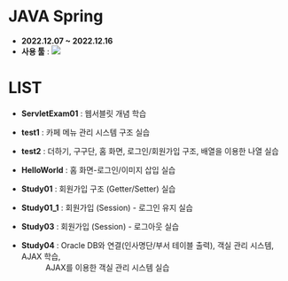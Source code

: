 # JAVA Spring
- __2022.12.07 ~ 2022.12.16__
- __사용 툴__ : <img src="https://img.shields.io/badge/Eclipse EE-2C2255?style=flat&logo=Eclipse IDE&logoColor=white"/>

# LIST

- __ServletExam01__ : 웹서블릿 개념 학습

- __test1__ : 카페 메뉴 관리 시스템 구조 실습

- __test2__ : 더하기, 구구단, 홈 화면, 로그인/회원가입 구조, 배열을 이용한 나열 실습

- __HelloWorld__ : 홈 화면-로그인/이미지 삽입 실습

- __Study01__ : 회원가입 구조 (Getter/Setter) 실습

- __Study01_1__ : 회원가입 (Session) - 로그인 유지 실습

- __Study03__ : 회원가입 (Session) - 로그아웃 실습

- __Study04__ : Oracle DB와 연결(인사명단/부서 테이블 출력), 객실 관리 시스템, AJAX 학습, 
                <br/>&nbsp;&nbsp;&nbsp;&nbsp;&nbsp;&nbsp;&nbsp;&nbsp;&nbsp;&nbsp;
                AJAX를 이용한 객실 관리 시스템 실습